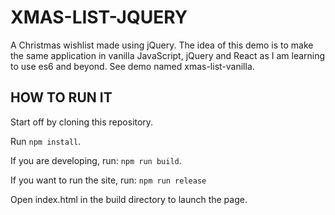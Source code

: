 # XMAS-LIST-JQUERY

A Christmas wishlist made using jQuery. 
The idea of this demo is to make the same application in vanilla JavaScript, jQuery and React as I am learning to use es6 and beyond. See demo named xmas-list-vanilla.

## HOW TO RUN IT

Start off by cloning this repository.

Run `npm install`.

If you are developing, run:
`npm run build`.

If you want to run the site, run:
`npm run release`



Open index.html in the build directory to launch the page.

